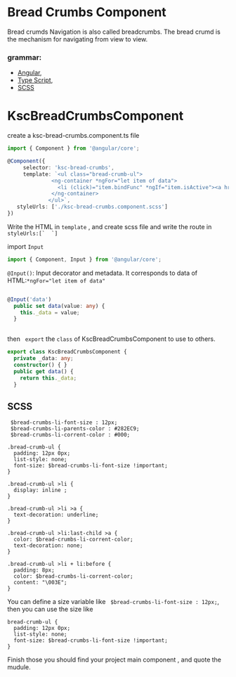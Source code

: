 Bread Crumbs Component
===

Bread crumds Navigation is also called breadcrumbs.
The bread crumd is the mechanism for navigating from view to view.


### grammar:
+ [Angular](https://angular.io),
+ [Type Script](http://www.typescriptlang.org/),
+ [SCSS](http://sass-lang.com/)

# KscBreadCrumbsComponent

create a ksc-bread-crumbs.component.ts file
```ts
import { Component } from '@angular/core';

@Component({
     selector: 'ksc-bread-crumbs',
     template: `<ul class="bread-crumb-ul">
              <ng-container *ngFor="let item of data">
                <li (click)="item.bindFunc" *ngIf="item.isActive"><a href={{item.href}}>{{item.name}}</a></li>
              </ng-container>
             </ul>`,
   styleUrls: ['./ksc-bread-crumbs.component.scss']
})
```

Write the HTML in ``template`` , and create scss file and write the route in`` styleUrls:[`  `]``

import ``Input``

```ts
import { Component, Input } from '@angular/core';
```


`` @Input() ``: Input decorator and metadata. It corresponds to data of HTML:``*ngFor="let item of data"``

```ts

@Input('data')
  public set data(value: any) {
    this._data = value;
  } 
  
```


 then `` export`` the ``class`` of KscBreadCrumbsComponent to use to others.

```ts
export class KscBreadCrumbsComponent {
  private _data: any;
  constructor() { }
  public get data() {
    return this._data;
  }
  ```
## SCSS
```
 $bread-crumbs-li-font-size : 12px;
 $bread-crumbs-li-parents-color : #282EC9;
 $bread-crumbs-li-corrent-color : #000;

.bread-crumb-ul {
  padding: 12px 0px;
  list-style: none;
  font-size: $bread-crumbs-li-font-size !important;
}

.bread-crumb-ul >li {
  display: inline ;
}

.bread-crumb-ul >li >a {
  text-decoration: underline;
}

.bread-crumb-ul >li:last-child >a {
  color: $bread-crumbs-li-corrent-color;
  text-decoration: none;
}

.bread-crumb-ul >li + li:before {
  padding: 8px;
  color: $bread-crumbs-li-corrent-color;
  content: "\003E";
}
```
You can define a size variable like `` $bread-crumbs-li-font-size : 12px;``,
then you can use the size like 
```
bread-crumb-ul {
  padding: 12px 0px;
  list-style: none;
  font-size: $bread-crumbs-li-font-size !important;
}
```

Finish those you should find your project main component , and quote the mudule.

